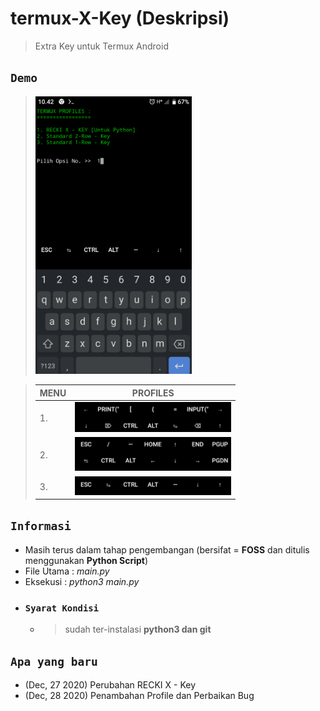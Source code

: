 # termux-X-Key (Deskripsi)
> Extra Key untuk Termux Android


## `Demo`
> <img src="https://github.com/reckigit/termux-X-Key/raw/master/image/Termux%20X%20-%20Key%20Menu.png" title="Termux X - Key Menu" width="250"/>

> |MENU|PROFILES                                                                                                                                         |
> |----|-------------------------------------------------------------------------------------------------------------------------------------------------|
> |1.  |<img src="https://github.com/reckigit/termux-X-Key/raw/master/image/RECKI%20X%20-%20KEY.png" title="1. RECKI X - KEY" width="250"/>              |                              
> |2.  |<img src="https://github.com/reckigit/termux-X-Key/raw/master/image/Standard%202-Row%20-%20Key.png" title="2. Standard 2-Row - Key" width="250"/>|
> |3.  |<img src="https://github.com/reckigit/termux-X-Key/raw/master/image/Standard%201-Row%20-%20Key.png" title="3. Standard 1-Row - Key" width="250"/>|


## `Informasi`
- Masih terus dalam tahap pengembangan (bersifat = **FOSS** dan ditulis menggunakan **Python Script**)
- File Utama : *main.py*
- Eksekusi : *python3 main.py*
- ### `Syarat Kondisi`
  - > sudah ter-instalasi **python3 dan git**


## `Apa yang baru`	
- (Dec, 27 2020) Perubahan RECKI X - Key
- (Dec, 28 2020) Penambahan Profile dan Perbaikan Bug
